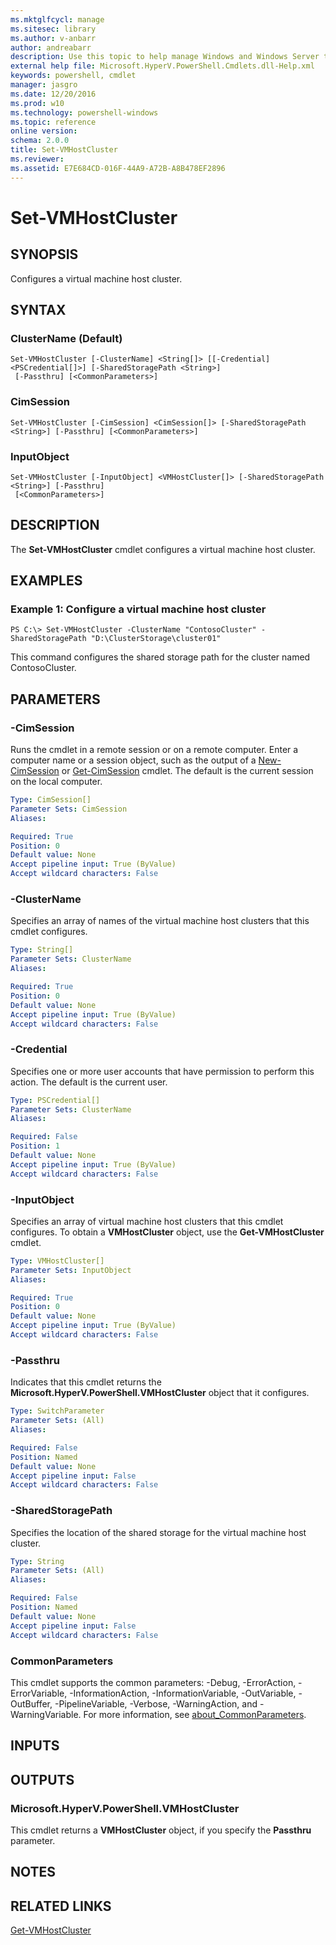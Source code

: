 ```yaml
---
ms.mktglfcycl: manage
ms.sitesec: library
ms.author: v-anbarr
author: andreabarr
description: Use this topic to help manage Windows and Windows Server technologies with Windows PowerShell.
external help file: Microsoft.HyperV.PowerShell.Cmdlets.dll-Help.xml
keywords: powershell, cmdlet
manager: jasgro
ms.date: 12/20/2016
ms.prod: w10
ms.technology: powershell-windows
ms.topic: reference
online version: 
schema: 2.0.0
title: Set-VMHostCluster
ms.reviewer:
ms.assetid: E7E684CD-016F-44A9-A72B-A8B478EF2896
---
```


# Set-VMHostCluster

## SYNOPSIS
Configures a virtual machine host cluster.

## SYNTAX

### ClusterName (Default)
```
Set-VMHostCluster [-ClusterName] <String[]> [[-Credential] <PSCredential[]>] [-SharedStoragePath <String>]
 [-Passthru] [<CommonParameters>]
```

### CimSession
```
Set-VMHostCluster [-CimSession] <CimSession[]> [-SharedStoragePath <String>] [-Passthru] [<CommonParameters>]
```

### InputObject
```
Set-VMHostCluster [-InputObject] <VMHostCluster[]> [-SharedStoragePath <String>] [-Passthru]
 [<CommonParameters>]
```

## DESCRIPTION
The **Set-VMHostCluster** cmdlet configures a virtual machine host cluster.

## EXAMPLES

### Example 1: Configure a virtual machine host cluster
```
PS C:\> Set-VMHostCluster -ClusterName "ContosoCluster" -SharedStoragePath "D:\ClusterStorage\cluster01"
```

This command configures the shared storage path for the cluster named ContosoCluster.

## PARAMETERS

### -CimSession
Runs the cmdlet in a remote session or on a remote computer.
Enter a computer name or a session object, such as the output of a [New-CimSession](http://go.microsoft.com/fwlink/p/?LinkId=227967) or [Get-CimSession](http://go.microsoft.com/fwlink/p/?LinkId=227966) cmdlet.
The default is the current session on the local computer.

```yaml
Type: CimSession[]
Parameter Sets: CimSession
Aliases: 

Required: True
Position: 0
Default value: None
Accept pipeline input: True (ByValue)
Accept wildcard characters: False
```

### -ClusterName
Specifies an array of names of the virtual machine host clusters that this cmdlet configures.

```yaml
Type: String[]
Parameter Sets: ClusterName
Aliases: 

Required: True
Position: 0
Default value: None
Accept pipeline input: True (ByValue)
Accept wildcard characters: False
```

### -Credential
Specifies one or more user accounts that have permission to perform this action.
The default is the current user.

```yaml
Type: PSCredential[]
Parameter Sets: ClusterName
Aliases: 

Required: False
Position: 1
Default value: None
Accept pipeline input: True (ByValue)
Accept wildcard characters: False
```

### -InputObject
Specifies an array of virtual machine host clusters that this cmdlet configures.
To obtain a **VMHostCluster** object, use the **Get-VMHostCluster** cmdlet.

```yaml
Type: VMHostCluster[]
Parameter Sets: InputObject
Aliases: 

Required: True
Position: 0
Default value: None
Accept pipeline input: True (ByValue)
Accept wildcard characters: False
```

### -Passthru
Indicates that this cmdlet returns the **Microsoft.HyperV.PowerShell.VMHostCluster** object that it configures.

```yaml
Type: SwitchParameter
Parameter Sets: (All)
Aliases: 

Required: False
Position: Named
Default value: None
Accept pipeline input: False
Accept wildcard characters: False
```

### -SharedStoragePath
Specifies the location of the shared storage for the virtual machine host cluster.

```yaml
Type: String
Parameter Sets: (All)
Aliases: 

Required: False
Position: Named
Default value: None
Accept pipeline input: False
Accept wildcard characters: False
```

### CommonParameters
This cmdlet supports the common parameters: -Debug, -ErrorAction, -ErrorVariable, -InformationAction, -InformationVariable, -OutVariable, -OutBuffer, -PipelineVariable, -Verbose, -WarningAction, and -WarningVariable. For more information, see [about_CommonParameters](http://go.microsoft.com/fwlink/?LinkID=113216).

## INPUTS

## OUTPUTS

### Microsoft.HyperV.PowerShell.VMHostCluster
This cmdlet returns a **VMHostCluster** object, if you specify the **Passthru** parameter.

## NOTES

## RELATED LINKS

[Get-VMHostCluster](./Get-VMHostCluster.md)

